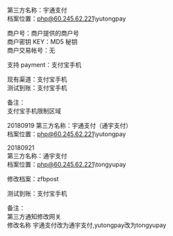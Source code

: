 ﻿第三方名称：宇通支付  
档案位置：php@60.245.62.221\yutongpay

商户号：商户提供的商户号  
商户密钥 KEY：MD5 秘钥  
商户交易帐号：无

支持 payment：支付宝手机

现有渠道：支付宝手机  
测试到账：支付宝手机

备注：  
支付宝手机限制区域

20180919
第三方名称：宇通支付（通宇支付）  
档案位置：php@60.245.62.221\yutongpay  

20180921  
第三方名称：通宇支付  
档案位置：php@60.245.62.221\tongyupay  

修改档案：zfbpost  

测试到账：支付宝手机  

备注：  
第三方通知修改网关  
修改名称 宇通支付改为通宇支付,yutongpay改为tongyupay  
